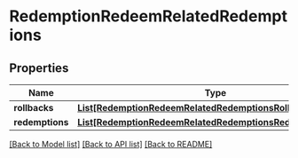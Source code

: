 # RedemptionRedeemRelatedRedemptions


## Properties

Name | Type | Description | Notes
------------ | ------------- | ------------- | -------------
**rollbacks** | [**List[RedemptionRedeemRelatedRedemptionsRollbacksItem]**](RedemptionRedeemRelatedRedemptionsRollbacksItem.md) |  | [optional] 
**redemptions** | [**List[RedemptionRedeemRelatedRedemptionsRedemptionsItem]**](RedemptionRedeemRelatedRedemptionsRedemptionsItem.md) |  | [optional] 

[[Back to Model list]](../README.md#documentation-for-models) [[Back to API list]](../README.md#documentation-for-api-endpoints) [[Back to README]](../README.md)


